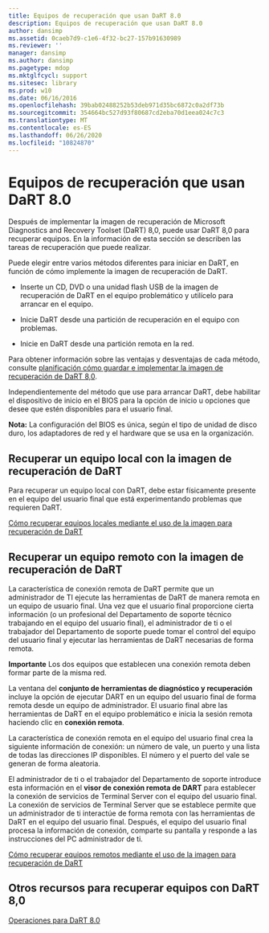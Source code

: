 ```yaml
---
title: Equipos de recuperación que usan DaRT 8.0
description: Equipos de recuperación que usan DaRT 8.0
author: dansimp
ms.assetid: 0caeb7d9-c1e6-4f32-bc27-157b91630989
ms.reviewer: ''
manager: dansimp
ms.author: dansimp
ms.pagetype: mdop
ms.mktglfcycl: support
ms.sitesec: library
ms.prod: w10
ms.date: 06/16/2016
ms.openlocfilehash: 39bab02488252b53deb971d35bc6872c0a2df73b
ms.sourcegitcommit: 354664bc527d93f80687cd2eba70d1eea024c7c3
ms.translationtype: MT
ms.contentlocale: es-ES
ms.lasthandoff: 06/26/2020
ms.locfileid: "10824870"
---
```

# Equipos de recuperación que usan DaRT 8.0


Después de implementar la imagen de recuperación de Microsoft Diagnostics and Recovery Toolset (DaRT) 8,0, puede usar DaRT 8,0 para recuperar equipos. En la información de esta sección se describen las tareas de recuperación que puede realizar.

Puede elegir entre varios métodos diferentes para iniciar en DaRT, en función de cómo implemente la imagen de recuperación de DaRT.

-   Inserte un CD, DVD o una unidad flash USB de la imagen de recuperación de DaRT en el equipo problemático y utilícelo para arrancar en el equipo.

-   Inicie DaRT desde una partición de recuperación en el equipo con problemas.

-   Inicie en DaRT desde una partición remota en la red.

Para obtener información sobre las ventajas y desventajas de cada método, consulte [planificación cómo guardar e implementar la imagen de recuperación de DaRT 8,0](planning-how-to-save-and-deploy-the-dart-80-recovery-image-dart-8.md).

Independientemente del método que use para arrancar DaRT, debe habilitar el dispositivo de inicio en el BIOS para la opción de inicio u opciones que desee que estén disponibles para el usuario final.

**Nota:**  La configuración del BIOS es única, según el tipo de unidad de disco duro, los adaptadores de red y el hardware que se usa en la organización.

 

## Recuperar un equipo local con la imagen de recuperación de DaRT


Para recuperar un equipo local con DaRT, debe estar físicamente presente en el equipo del usuario final que está experimentando problemas que requieren DaRT.

[Cómo recuperar equipos locales mediante el uso de la imagen para recuperación de DaRT](how-to-recover-local-computers-by-using-the-dart-recovery-image-dart-8.md)

## Recuperar un equipo remoto con la imagen de recuperación de DaRT


La característica de conexión remota de DaRT permite que un administrador de TI ejecute las herramientas de DaRT de manera remota en un equipo de usuario final. Una vez que el usuario final proporcione cierta información (o un profesional del Departamento de soporte técnico trabajando en el equipo del usuario final), el administrador de ti o el trabajador del Departamento de soporte puede tomar el control del equipo del usuario final y ejecutar las herramientas de DaRT necesarias de forma remota.

**Importante**  Los dos equipos que establecen una conexión remota deben formar parte de la misma red.

 

La ventana del **conjunto de herramientas de diagnóstico y recuperación** incluye la opción de ejecutar DART en un equipo del usuario final de forma remota desde un equipo de administrador. El usuario final abre las herramientas de DaRT en el equipo problemático e inicia la sesión remota haciendo clic en **conexión remota**.

La característica de conexión remota en el equipo del usuario final crea la siguiente información de conexión: un número de vale, un puerto y una lista de todas las direcciones IP disponibles. El número y el puerto del vale se generan de forma aleatoria.

El administrador de ti o el trabajador del Departamento de soporte introduce esta información en el **visor de conexión remota de DART** para establecer la conexión de servicios de Terminal Server con el equipo del usuario final. La conexión de servicios de Terminal Server que se establece permite que un administrador de ti interactúe de forma remota con las herramientas de DaRT en el equipo del usuario final. Después, el equipo del usuario final procesa la información de conexión, comparte su pantalla y responde a las instrucciones del PC administrador de ti.

[Cómo recuperar equipos remotos mediante el uso de la imagen para recuperación de DaRT](how-to-recover-remote-computers-by-using-the-dart-recovery-image-dart-8.md)

## Otros recursos para recuperar equipos con DaRT 8,0


[Operaciones para DaRT 8.0](operations-for-dart-80-dart-8.md)

 

 





